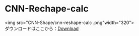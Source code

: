 # CNN-Rechape-calc
<img src="CNN-Shape/cnn-reshape-calc .png"width="320">  
ダウンロードはここから：[Download](https://github.com/hihimamuLab/CNN-Shape/releases/tag/v1.0)

